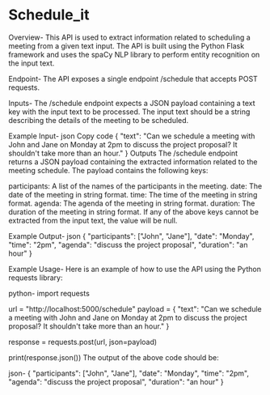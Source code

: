 # Schedule_it
Overview-
This API is used to extract information related to scheduling a meeting from a given text input. The API is built using the Python Flask framework and uses the spaCy NLP library to perform entity recognition on the input text.

Endpoint-
The API exposes a single endpoint /schedule that accepts POST requests.

Inputs-
The /schedule endpoint expects a JSON payload containing a text key with the input text to be processed. The input text should be a string describing the details of the meeting to be scheduled.

Example Input-
json
Copy code
{
    "text": "Can we schedule a meeting with John and Jane on Monday at 2pm to discuss the project proposal? It shouldn't take more than an hour."
}
Outputs
The /schedule endpoint returns a JSON payload containing the extracted information related to the meeting schedule. The payload contains the following keys:

participants: A list of the names of the participants in the meeting.
date: The date of the meeting in string format.
time: The time of the meeting in string format.
agenda: The agenda of the meeting in string format.
duration: The duration of the meeting in string format.
If any of the above keys cannot be extracted from the input text, the value will be null.

Example Output-
json
{
    "participants": ["John", "Jane"],
    "date": "Monday",
    "time": "2pm",
    "agenda": "discuss the project proposal",
    "duration": "an hour"
}

Example Usage-
Here is an example of how to use the API using the Python requests library:

python-
import requests

url = "http://localhost:5000/schedule"
payload = {
    "text": "Can we schedule a meeting with John and Jane on Monday at 2pm to discuss the project proposal? It shouldn't take more than an hour."
}

response = requests.post(url, json=payload)

print(response.json())
The output of the above code should be:

json-
{
    "participants": ["John", "Jane"],
    "date": "Monday",
    "time": "2pm",
    "agenda": "discuss the project proposal",
    "duration": "an hour"
}
